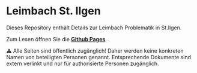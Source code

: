 # Leimbach St. Ilgen

Dieses Repository enthält Details zur Leimbach Problematik in St.Ilgen.

Zum Lesen öffnen Sie die **[Github Pages](https://alexanderlink.github.io/leimbach/)**.

⚠️ Alle Seiten sind öffentlich zugänglich! Daher werden keine konkreten Namen von beteiligten Personen genannt.
Entsprechende Dokumente sind extern verlinkt und nur für authorisierte Personen zugänglich.
